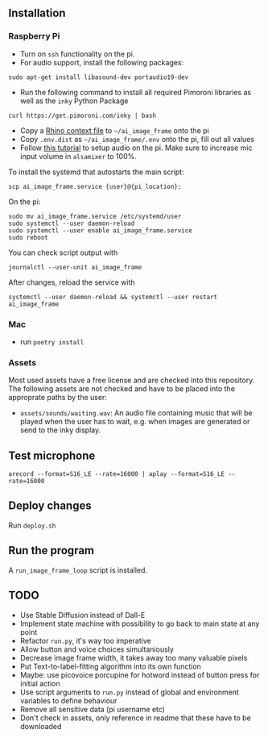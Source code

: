 ## Installation

### Raspberry Pi

- Turn on `ssh` functionality on the pi.
- For audio support, install the following packages:
```
sudo apt-get install libasound-dev portaudio19-dev
```
- Run the following command to install all required Pimoroni libraries as well as the `inky` Python Package
```
curl https://get.pimoroni.com/inky | bash
```
- Copy a [Rhino context file](https://picovoice.ai/docs/quick-start/rhino-python/) to `~/ai_image_frame` onto the pi
- Copy `.env.dist` as `~/ai_image_frame/.env` onto the pi, fill out all values
- Follow [this tutorial](https://iotbytes.wordpress.com/connect-configure-and-test-usb-microphone-and-speaker-with-raspberry-pi/) to setup audio on the pi. Make sure to increase mic input volume in `alsamixer` to 100%.

To install the systemd that autostarts the main script:
```
scp ai_image_frame.service {user}@{pi_location}:
```

On the pi:
```
sudo mv ai_image_frame.service /etc/systemd/user
sudo systemctl --user daemon-reload
sudo systemctl --user enable ai_image_frame.service
sudo reboot
```

You can check script output with
```
journalctl --user-unit ai_image_frame
```

After changes, reload the service with
```
systemctl --user daemon-reload && systemctl --user restart ai_image_frame
```

### Mac

- run `poetry install`

### Assets

Most used assets have a free license and are checked into this repository. The
following assets are not checked and have to be placed into the approprate
paths by the user:
- `assets/sounds/waiting.wav`: An audio file containing music that will be
  played when the user has to wait, e.g. when images are generated or send to
  the inky display.

## Test microphone

```
arecord --format=S16_LE --rate=16000 | aplay --format=S16_LE --rate=16000
```

## Deploy changes

Run `deploy.sh`

## Run the program

A `run_image_frame_loop` script is installed.

## TODO

- Use Stable Diffusion instead of Dall-E
- Implement state machine with possibility to go back to main state at any point
- Refactor `run.py`, it's way too imperative
- Allow button and voice choices simultaniously
- Decrease image frame width, it takes away too many valuable pixels
- Put Text-to-label-fitting algorithm into its own function
- Maybe: use picovoice porcupine for hotword instead of button press for initial action
- Use script arguments to `run.py` instead of global and environment variables to define behaviour
- Remove all sensitive data (pi username etc)
- Don't check in assets, only reference in readme that these have to be downloaded
